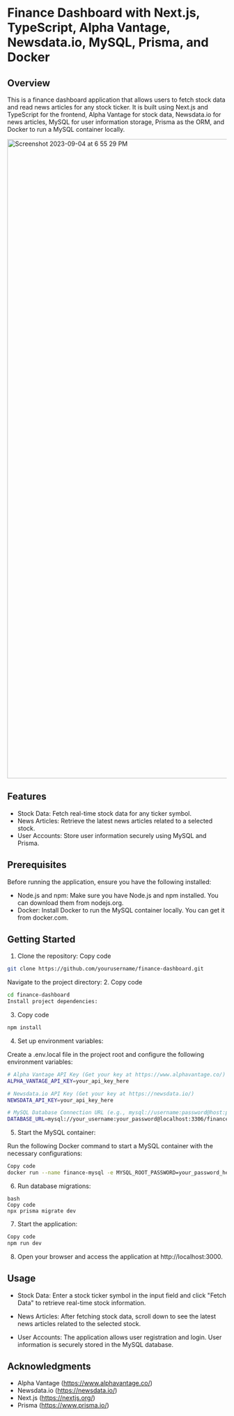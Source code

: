 # Finance Dashboard with Next.js, TypeScript, Alpha Vantage, Newsdata.io, MySQL, Prisma, and Docker
## Overview
This is a finance dashboard application that allows users to fetch stock data and read news articles for any stock ticker. It is built using Next.js and TypeScript for the frontend, Alpha Vantage for stock data, Newsdata.io for news articles, MySQL for user information storage, Prisma as the ORM, and Docker to run a MySQL container locally.

<img width="1467" alt="Screenshot 2023-09-04 at 6 55 29 PM" src="https://github.com/ojassingh/trading-dashboard/assets/64021709/406d27fc-97e3-49d6-982e-b1c613c8adaf">


## Features
-  Stock Data: Fetch real-time stock data for any ticker symbol.
-  News Articles: Retrieve the latest news articles related to a selected stock.
-  User Accounts: Store user information securely using MySQL and Prisma.

## Prerequisites
Before running the application, ensure you have the following installed:
- Node.js and npm: Make sure you have Node.js and npm installed. You can download them from nodejs.org.
- Docker: Install Docker to run the MySQL container locally. You can get it from docker.com.

## Getting Started

1. Clone the repository:
Copy code
```bash
git clone https://github.com/yourusername/finance-dashboard.git
```
Navigate to the project directory:
2. Copy code
```bash
cd finance-dashboard
Install project dependencies:
```

3. Copy code
```bash
npm install
```

4. Set up environment variables:

Create a .env.local file in the project root and configure the following environment variables:

```bash
# Alpha Vantage API Key (Get your key at https://www.alphavantage.co/)
ALPHA_VANTAGE_API_KEY=your_api_key_here

# Newsdata.io API Key (Get your key at https://newsdata.io/)
NEWSDATA_API_KEY=your_api_key_here

# MySQL Database Connection URL (e.g., mysql://username:password@host:port/database)
DATABASE_URL=mysql://your_username:your_password@localhost:3306/finance_dashboard
```

5. Start the MySQL container:

Run the following Docker command to start a MySQL container with the necessary configurations:

```bash
Copy code
docker run --name finance-mysql -e MYSQL_ROOT_PASSWORD=your_password_here -p 3306:3306 -d mysql:latest
```

6. Run database migrations:
```
bash
Copy code
npx prisma migrate dev
```

7. Start the application:

```bash
Copy code
npm run dev
```

8. Open your browser and access the application at http://localhost:3000.

## Usage
- Stock Data: Enter a stock ticker symbol in the input field and click "Fetch Data" to retrieve real-time stock information.

- News Articles: After fetching stock data, scroll down to see the latest news articles related to the selected stock.

- User Accounts: The application allows user registration and login. User information is securely stored in the MySQL database.


## Acknowledgments
- Alpha Vantage (https://www.alphavantage.co/)
- Newsdata.io (https://newsdata.io/)
- Next.js (https://nextjs.org/)
- Prisma (https://www.prisma.io/)

